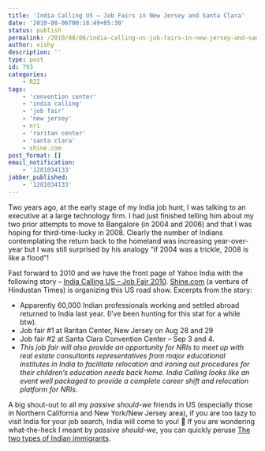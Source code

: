 ```yaml
---
title: 'India Calling US – Job Fairs in New Jersey and Santa Clara'
date: '2010-08-06T00:18:49+05:30'
status: publish
permalink: /2010/08/06/india-calling-us-job-fairs-in-new-jersey-and-santa-clara
author: vishy
description: ''
type: post
id: 793
categories: 
    - R2I
tags:
    - 'convention center'
    - 'india calling'
    - 'job fair'
    - 'new jersey'
    - nri
    - 'raritan center'
    - 'santa clara'
    - shine.com
post_format: []
email_notification:
    - '1281034133'
jabber_published:
    - '1281034133'
---
```

Two years ago, at the early stage of my India job hunt, I was talking to an executive at a large technology firm. I had just finished telling him about my two prior attempts to move to Bangalore (in 2004 and 2006) and that I was hoping for third-time-lucky in 2008. Clearly the number of Indians contemplating the return back to the homeland was increasing year-over-year but I was still surprised by his analogy “if 2004 was a trickle, 2008 is like a flood”!

Fast forward to 2010 and we have the front page of Yahoo India with the following story – [India Calling US – Job Fair 2010](http://in.news.yahoo.com/32/20100803/1053/tnl-india-calling-us-job-fair2010_1.html). [Shine.com](http://indiacalling.shine.com/) (a venture of Hindustan Times) is organizing this US road show. Excerpts from the story:

- Apparently 60,000 Indian professionals working and settled abroad returned to India last year. (I’ve been hunting for this stat for a while btw).
- Job fair #1 at Raritan Center, New Jersey on Aug 28 and 29
- Job fair #2 at Santa Clara Convention Center – Sep 3 and 4.
- *This job fair will also provide an opportunity for NRIs to meet up with real estate consultants representatives from major educational institutes in India to facilitate relocation and ironing out procedures for their children’s education needs back home. India Calling looks like an event well packaged to provide a complete career shift and relocation platform for NRIs.*

A big shout-out to all my *passive should-we* friends in US (especially those in Northern California and New York/New Jersey area), if you are too lazy to visit India for your job search, India will come to you! 🙂 If you are wondering what-the-heck I meant by *passive should-we*, you can quickly peruse [The two types of Indian immigrants](http://ulaar.wordpress.com/2008/06/04/the-two-types-of-indian-immigrants/).